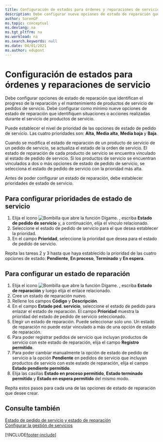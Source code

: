 ```yaml
---
title: Configuración de estados para órdenes y reparaciones de servicio | Documentos de Microsoft
description: Debe configurar nueve opciones de estado de reparación que identifican el progreso de la reparación y el mantenimiento de productos de servicio de pedidos de servicio.
author: SorenGP
ms.topic: conceptual
ms.devlang: na
ms.tgt_pltfrm: na
ms.workload: na
ms.search.keywords: null
ms.date: 04/01/2021
ms.author: edupont
---
```

# Configuración de estados para órdenes y reparaciones de servicio

Debe configurar opciones de estado de reparación que identifican el progreso de la reparación y el mantenimiento de productos de servicio de pedidos de servicio. Debe configurar como mínimo nueve opciones de estado de reparación que identifiquen situaciones o acciones realizadas durante el servicio de productos de servicio.  

Puede establecer el nivel de prioridad de las opciones de estado de pedido de servicio. Las cuatro prioridades son: **Alta**, **Media alta**, **Media baja** y **Baja**.  

Cuando se modifica el estado de reparación de un producto de servicio de un pedido de servicio, se actualiza el estado de la orden de servicio. El estado de reparación de cada producto de servicio se encuentra vinculado al estado de pedido de servicio. Si los productos de servicio se encuentran vinculados a dos o más opciones de estado de pedido de servicio, se selecciona el estado de pedido de servicio con la prioridad más alta.  

Antes de poder configurar un estado de reparación, debe establecer prioridades de estado de servicio.

## Para configurar prioridades de estado de servicio

1. Elija el icono ![Bombilla que abre la función Dígame.](media/ui-search/search_small.png "Dígame qué desea hacer") , escriba **Estado de pedido de servicio** y, a continuación, elija el vínculo relacionado.  
2. Seleccione el estado de pedido de servicio para el que desea establecer la prioridad.  
3. En el campo **Prioridad**, seleccione la prioridad que desea para el estado de pedido de servicio.  

Repita las tareas 2 y 3 hasta que haya establecido la prioridad de las cuatro opciones de estado: **Pendiente**, **En proceso**, **Terminado** y **En espera**.  

## Para configurar un estado de reparación

1. Elija el icono ![Bombilla que abre la función Dígame.](media/ui-search/search_small.png "Dígame qué desea hacer") , escriba **Estado de reparación** y luego elija el enlace relacionado.
2. Cree un estado de reparación nuevo.  
3. Rellene los campos **Código** y **Descripción**.  
4. En el campo **Estado ped. servicio**, seleccione el estado de pedido para enlazar el estado de reparación. El campo **Prioridad** muestra la prioridad del estado de pedido de servicio seleccionado.  
5. Elegir un estado de reparación. Puede seleccionar solo uno. Un estado de reparación no puede estar vinculado a más de una opción de estado de reparación.  
6. Para poder registrar pedidos de servicio que incluyan productos de servicio con este estado de reparación, elija el campo **Registro permitido**.  
7. Para poder cambiar manualmente la opción de estado de pedido de servicio a la opción **Pendiente** en pedidos de servicio que incluyan productos de servicio con este estado de reparación, elija el campo **Estado pendiente permitido**.  
8. Elija las casillas **Estado en proceso permitido**, **Estado terminado permitido** y **Estado en espera permitido** del mismo modo.

Repita estos pasos para cada una de las opciones de estado de reparación que desee crear.

## Consulte también

[Estado de pedido de servicio y estado de reparación](service-service-order-status-and-repair-status.md)  
[Configurar la gestión de servicios](service-setup-service.md)  


[!INCLUDE[footer-include](includes/footer-banner.md)]